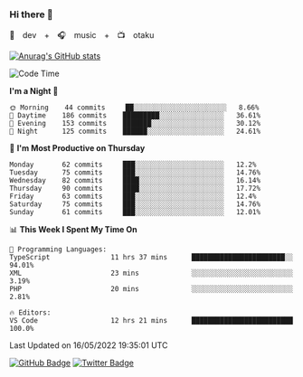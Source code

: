 ### Hi there 👋

🚀　dev　+　🎧　music　+　📺　otaku


[![Anurag's GitHub stats](https://github-readme-stats.vercel.app/api?username=koheitasaka&count_private=true&show_icons=true&theme=monokai)](https://github.com/koheitasaka/github-readme-stats)

<!--START_SECTION:waka-->
![Code Time](http://img.shields.io/badge/Code%20Time-0%20secs-blue)

**I'm a Night 🦉** 

```text
🌞 Morning    44 commits     ██░░░░░░░░░░░░░░░░░░░░░░░   8.66% 
🌆 Daytime    186 commits    █████████░░░░░░░░░░░░░░░░   36.61% 
🌃 Evening    153 commits    ███████░░░░░░░░░░░░░░░░░░   30.12% 
🌙 Night      125 commits    ██████░░░░░░░░░░░░░░░░░░░   24.61%

```
📅 **I'm Most Productive on Thursday** 

```text
Monday       62 commits     ███░░░░░░░░░░░░░░░░░░░░░░   12.2% 
Tuesday      75 commits     ███░░░░░░░░░░░░░░░░░░░░░░   14.76% 
Wednesday    82 commits     ████░░░░░░░░░░░░░░░░░░░░░   16.14% 
Thursday     90 commits     ████░░░░░░░░░░░░░░░░░░░░░   17.72% 
Friday       63 commits     ███░░░░░░░░░░░░░░░░░░░░░░   12.4% 
Saturday     75 commits     ███░░░░░░░░░░░░░░░░░░░░░░   14.76% 
Sunday       61 commits     ███░░░░░░░░░░░░░░░░░░░░░░   12.01%

```


📊 **This Week I Spent My Time On** 

```text
💬 Programming Languages: 
TypeScript               11 hrs 37 mins      ███████████████████████░░   94.01% 
XML                      23 mins             ░░░░░░░░░░░░░░░░░░░░░░░░░   3.19% 
PHP                      20 mins             ░░░░░░░░░░░░░░░░░░░░░░░░░   2.81%

🔥 Editors: 
VS Code                  12 hrs 21 mins      █████████████████████████   100.0%

```


 Last Updated on 16/05/2022 19:35:01 UTC
<!--END_SECTION:waka-->

[![GitHub Badge](https://img.shields.io/badge/GitHub-100000?style=for-the-badge&logo=github&logoColor=white)](https://github.com/koheitasaka)
[![Twitter Badge](https://img.shields.io/badge/Twitter-1DA1F2?style=for-the-badge&logo=twitter&logoColor=white)](https://twitter.com/sleep_asleep_)
